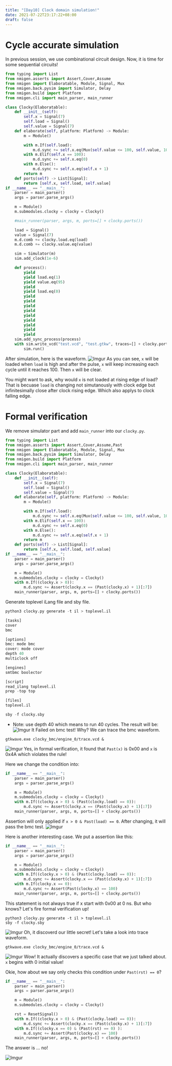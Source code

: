 ```yaml
---
title: "[Day10] Clock domain simulation!"
date: 2021-07-22T23:17:22+08:00
draft: false
---
```

# Cycle accurate simulation
In previous session, we use combinational circuit design. Now, it is time for some sequential circuits!

```python
from typing import List
from nmigen.asserts import Assert,Cover,Assume
from nmigen import Elaboratable, Module, Signal, Mux
from nmigen.back.pysim import Simulator, Delay
from nmigen.build import Platform
from nmigen.cli import main_parser, main_runner

class Clocky(Elaboratable):
    def __init__(self):
        self.x = Signal(7)
        self.load = Signal()
        self.value = Signal(7)
    def elaborate(self, platform: Platform) -> Module:
        m = Module()

        with m.If(self.load):
            m.d.sync += self.x.eq(Mux(self.value <= 100, self.value, 100))
        with m.Elif(self.x == 100):
            m.d.sync += self.x.eq(0)
        with m.Else():
            m.d.sync += self.x.eq(self.x + 1)
        return m
    def ports(self) -> List[Signal]:
        return [self.x, self.load, self.value]
if __name__ == "__main__":
    parser = main_parser()
    args = parser.parse_args()

    m = Module()
    m.submodules.clocky = clocky = Clocky()

    #main_runner(parser, args, m, ports=[] + clocky.ports())

    load = Signal()
    value = Signal(7)
    m.d.comb += clocky.load.eq(load)
    m.d.comb += clocky.value.eq(value)

    sim = Simulator(m)
    sim.add_clock(1e-6)

    def process():
        yield
        yield load.eq(1)
        yield value.eq(95)
        yield
        yield load.eq(0)
        yield
        yield
        yield
        yield
        yield
        yield
        yield
        yield
        yield
    sim.add_sync_process(process)
    with sim.write_vcd("test.vcd", "test.gtkw", traces=[] + clocky.ports()):
        sim.run()

```

After simulation, here is the waveform.
![Imgur](https://i.imgur.com/6gHk82P.png)
As you can see, `x` will be loaded when `load` is high and after the pulse, `x` will keep increasing each cycle until it reaches 100. Then `x` will be clear.

You might want to ask, why would `x` is not loaded at rising edge of load? That is becuase `load` is changing not simutanously with clock edge but infinitesimally close after clock rising edge. Which also applys to clock falling edge.

# Formal verification
We remove simulator part and add `main_runner` into our `clocky.py`.

```python
from typing import List
from nmigen.asserts import Assert,Cover,Assume,Past
from nmigen import Elaboratable, Module, Signal, Mux
from nmigen.back.pysim import Simulator, Delay
from nmigen.build import Platform
from nmigen.cli import main_parser, main_runner

class Clocky(Elaboratable):
    def __init__(self):
        self.x = Signal(7)
        self.load = Signal()
        self.value = Signal(7)
    def elaborate(self, platform: Platform) -> Module:
        m = Module()

        with m.If(self.load):
            m.d.sync += self.x.eq(Mux(self.value <= 100, self.value, 100))
        with m.Elif(self.x == 100):
            m.d.sync += self.x.eq(0)
        with m.Else():
            m.d.sync += self.x.eq(self.x + 1)
        return m
    def ports(self) -> List[Signal]:
        return [self.x, self.load, self.value]
if __name__ == "__main__":
    parser = main_parser()
    args = parser.parse_args()

    m = Module()
    m.submodules.clocky = clocky = Clocky()
    with m.If((clocky.x > 0)):
        m.d.sync += Assert(clocky.x == (Past(clocky.x) + 1)[:7])
    main_runner(parser, args, m, ports=[] + clocky.ports())
```

Generate toplevel iLang file and sby file.

```python
python3 clocky.py generate -t il > toplevel.il
```

```python
[tasks]
cover
bmc

[options]
bmc: mode bmc
cover: mode cover
depth 40
multiclock off

[engines]
smtbmc boolector

[script]
read_ilang toplevel.il
prep -top top

[files]
toplevel.il
```

```python
sby -f clocky.sby
```
- Note: use depth 40 which means to run 40 cycles.
The result will be:
![Imgur](https://i.imgur.com/R7Vu8ZD.png)
It Failed on bmc test! Why? We can trace the bmc waveform.

```
gtkwave.exe clocky_bmc/engine_0/trace.vcd &
```
![Imgur](https://i.imgur.com/4GFYE2o.png)
Yes, in formal verification, it found that `Past(x)` is 0x00 and `x` is 0x4A which violates the rule!

Here we change the condition into:

```python
if __name__ == "__main__":
    parser = main_parser()
    args = parser.parse_args()

    m = Module()
    m.submodules.clocky = clocky = Clocky()
    with m.If((clocky.x > 0) & (Past(clocky.load) == 0)):
        m.d.sync += Assert(clocky.x == (Past(clocky.x) + 1)[:7])
    main_runner(parser, args, m, ports=[] + clocky.ports())
```
Assertion will only applied if `x > 0 & Past(load) == 0`. After changing, it will pass the bmc test.
![Imgur](https://i.imgur.com/EIKthPF.png)

Here is another interesting case. We put a assertion like this:

```python
if __name__ == "__main__":
    parser = main_parser()
    args = parser.parse_args()

    m = Module()
    m.submodules.clocky = clocky = Clocky()
    with m.If((clocky.x > 0) & (Past(clocky.load) == 0)):
        m.d.sync += Assert(clocky.x == (Past(clocky.x) + 1)[:7])
    with m.If(clocky.x == 0):
        m.d.sync += Assert(Past(clocky.x) == 100)
    main_runner(parser, args, m, ports=[] + clocky.ports())
```
This statement is not always true if x start with 0x00 at 0 ns. But who knows? Let's fire formal verification up!

```
python3 clocky.py generate -t il > toplevel.il
sby -f clocky.sby
```

![Imgur](https://i.imgur.com/CMAL7EV.png)
Oh, it discoverd our little secret! Let's take a look into trace waveform.

```
gtkwave.exe clocky_bmc/engine_0/trace.vcd &
```

![Imgur](https://i.imgur.com/U6VfrDO.png)
Wow! It actually discovers a specific case that we just talked about. `x` begins with 0 initial value!

Okie, how about we say only checks this condition under `Past(rst) == 0`?

```python
if __name__ == "__main__":
    parser = main_parser()
    args = parser.parse_args()

    m = Module()
    m.submodules.clocky = clocky = Clocky()

    rst = ResetSignal()
    with m.If((clocky.x > 0) & (Past(clocky.load) == 0)):
        m.d.sync += Assert(clocky.x == (Past(clocky.x) + 1)[:7])
    with m.If((clocky.x == 0) & (Past(rst) == 0) ):
        m.d.sync += Assert(Past(clocky.x) == 100)
    main_runner(parser, args, m, ports=[] + clocky.ports())
```

The answer is ... no!

![Imgur](https://i.imgur.com/U6VfrDO.png)